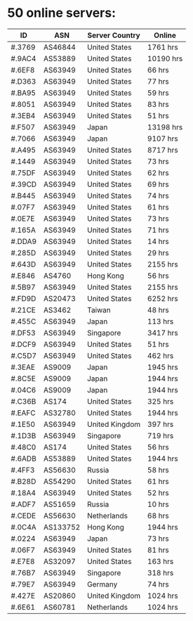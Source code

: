 # 50 online servers:

| ID | ASN | Server Country | Online |
| ------ | ------ | ------ | ------ |
| #.3769 | AS46844 | United States | 1761 hrs |
| #.9AC4 | AS53889 | United States | 10190 hrs |
| #.6EF8 | AS63949 | United States | 66 hrs |
| #.D363 | AS63949 | United States | 77 hrs |
| #.BA95 | AS63949 | United States | 59 hrs |
| #.8051 | AS63949 | United States | 83 hrs |
| #.3EB4 | AS63949 | United States | 51 hrs |
| #.F507 | AS63949 | Japan | 13198 hrs |
| #.7066 | AS63949 | Japan | 9107 hrs |
| #.A495 | AS63949 | United States | 8717 hrs |
| #.1449 | AS63949 | United States | 73 hrs |
| #.75DF | AS63949 | United States | 62 hrs |
| #.39CD | AS63949 | United States | 69 hrs |
| #.B445 | AS63949 | United States | 74 hrs |
| #.07F7 | AS63949 | United States | 61 hrs |
| #.0E7E | AS63949 | United States | 73 hrs |
| #.165A | AS63949 | United States | 71 hrs |
| #.DDA9 | AS63949 | United States | 14 hrs |
| #.285D | AS63949 | United States | 29 hrs |
| #.643D | AS63949 | United States | 2155 hrs |
| #.E846 | AS4760 | Hong Kong | 56 hrs |
| #.5B97 | AS63949 | United States | 2155 hrs |
| #.FD9D | AS20473 | United States | 6252 hrs |
| #.21CE | AS3462 | Taiwan | 48 hrs |
| #.455C | AS63949 | Japan | 113 hrs |
| #.DF53 | AS63949 | Singapore | 3417 hrs |
| #.DCF9 | AS63949 | United States | 51 hrs |
| #.C5D7 | AS63949 | United States | 462 hrs |
| #.3EAE | AS9009 | Japan | 1945 hrs |
| #.8C5E | AS9009 | Japan | 1944 hrs |
| #.04C6 | AS9009 | Japan | 1944 hrs |
| #.C36B | AS174 | United States | 325 hrs |
| #.EAFC | AS32780 | United States | 1944 hrs |
| #.1E50 | AS63949 | United Kingdom | 397 hrs |
| #.1D3B | AS63949 | Singapore | 719 hrs |
| #.48C0 | AS174 | United States | 56 hrs |
| #.6ADB | AS53889 | United States | 1944 hrs |
| #.4FF3 | AS56630 | Russia | 58 hrs |
| #.B28D | AS54290 | United States | 61 hrs |
| #.18A4 | AS63949 | United States | 52 hrs |
| #.ADF7 | AS51659 | Russia | 10 hrs |
| #.CEDE | AS56630 | Netherlands | 68 hrs |
| #.0C4A | AS133752 | Hong Kong | 1944 hrs |
| #.0224 | AS63949 | Japan | 73 hrs |
| #.06F7 | AS63949 | United States | 81 hrs |
| #.E7E8 | AS32097 | United States | 163 hrs |
| #.76B7 | AS63949 | Singapore | 318 hrs |
| #.79E7 | AS63949 | Germany | 74 hrs |
| #.427E | AS20860 | United Kingdom | 1024 hrs |
| #.6E61 | AS60781 | Netherlands | 1024 hrs |

